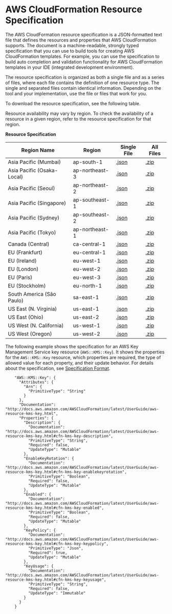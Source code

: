 # AWS CloudFormation Resource Specification<a name="cfn-resource-specification"></a>

The AWS CloudFormation resource specification is a JSON\-formatted text file that defines the resources and properties that AWS CloudFormation supports\. The document is a machine\-readable, strongly typed specification that you can use to build tools for creating AWS CloudFormation templates\. For example, you can use the specification to build auto completion and validation functionality for AWS CloudFormation templates in your IDE \(integrated development environment\)\.

The resource specification is organized as both a single file and as a series of files, where each file contains the definition of one resource type\. The single and separated files contain identical information\. Depending on the tool and your implementation, use the file or files that work for you\.

To download the resource specification, see the following table\.

Resource availability may vary by region\. To check the availability of a resource in a given region, refer to the resource specification for that region\.


**Resource Specification**

|  Region Name  |  Region  |  Single File  |  All Files  |
| --- | --- | --- | --- |
|  Asia Pacific \(Mumbai\)  |  ap\-south\-1  |  [\.json](https://d2senuesg1djtx.cloudfront.net/latest/gzip/CloudFormationResourceSpecification.json)  |  [\.zip](https://d2senuesg1djtx.cloudfront.net/latest/CloudFormationResourceSpecification.zip)  |
|  Asia Pacific \(Osaka\-Local\)  |  ap\-northeast\-3  |  [\.json](https://d2zq80gdmjim8k.cloudfront.net/latest/gzip/CloudFormationResourceSpecification.json)  |  [\.zip](https://d2zq80gdmjim8k.cloudfront.net/latest/CloudFormationResourceSpecification.zip)  |
|  Asia Pacific \(Seoul\)  |  ap\-northeast\-2  |  [\.json](https://d1ane3fvebulky.cloudfront.net/latest/gzip/CloudFormationResourceSpecification.json)  |  [\.zip](https://d1ane3fvebulky.cloudfront.net/latest/CloudFormationResourceSpecification.zip)  |
|  Asia Pacific \(Singapore\)  |  ap\-southeast\-1  |  [\.json](https://doigdx0kgq9el.cloudfront.net/latest/gzip/CloudFormationResourceSpecification.json)  |  [\.zip](https://doigdx0kgq9el.cloudfront.net/latest/CloudFormationResourceSpecification.zip)  |
|  Asia Pacific \(Sydney\)  |  ap\-southeast\-2  |  [\.json](https://d2stg8d246z9di.cloudfront.net/latest/gzip/CloudFormationResourceSpecification.json)  |  [\.zip](https://d2stg8d246z9di.cloudfront.net/latest/CloudFormationResourceSpecification.zip)  |
|  Asia Pacific \(Tokyo\)  |  ap\-northeast\-1  |  [\.json](https://d33vqc0rt9ld30.cloudfront.net/latest/gzip/CloudFormationResourceSpecification.json)  |  [\.zip](https://d33vqc0rt9ld30.cloudfront.net/latest/CloudFormationResourceSpecification.zip)  |
|  Canada \(Central\)  |  ca\-central\-1  |  [\.json](https://d2s8ygphhesbe7.cloudfront.net/latest/gzip/CloudFormationResourceSpecification.json)  |  [\.zip](https://d2s8ygphhesbe7.cloudfront.net/latest/CloudFormationResourceSpecification.zip)  |
|  EU \(Frankfurt\)  |  eu\-central\-1  |  [\.json](https://d1mta8qj7i28i2.cloudfront.net/latest/gzip/CloudFormationResourceSpecification.json)  |  [\.zip](https://d1mta8qj7i28i2.cloudfront.net/latest/CloudFormationResourceSpecification.zip)  |
|  EU \(Ireland\)  |  eu\-west\-1  |  [\.json](https://d3teyb21fexa9r.cloudfront.net/latest/gzip/CloudFormationResourceSpecification.json)  |  [\.zip](https://d3teyb21fexa9r.cloudfront.net/latest/CloudFormationResourceSpecification.zip)  |
|  EU \(London\)  |  eu\-west\-2  |  [\.json](https://d1742qcu2c1ncx.cloudfront.net/latest/gzip/CloudFormationResourceSpecification.json)  |  [\.zip](https://d1742qcu2c1ncx.cloudfront.net/latest/CloudFormationResourceSpecification.zip)  |
|  EU \(Paris\)  |  eu\-west\-3  |  [\.json](https://d2d0mfegowb3wk.cloudfront.net/latest/gzip/CloudFormationResourceSpecification.json)  |  [\.zip](https://d2d0mfegowb3wk.cloudfront.net/latest/CloudFormationResourceSpecification.zip)  |
|  EU \(Stockholm\)  |  eu\-north\-1  |  [\.json](https://diy8iv58sj6ba.cloudfront.net/latest/gzip/CloudFormationResourceSpecification.json)  |  [\.zip](https://diy8iv58sj6ba.cloudfront.net/latest/CloudFormationResourceSpecification.zip)  |
|  South America \(São Paulo\)  |  sa\-east\-1  |  [\.json](https://d3c9jyj3w509b0.cloudfront.net/latest/gzip/CloudFormationResourceSpecification.json)  |  [\.zip](https://d3c9jyj3w509b0.cloudfront.net/latest/CloudFormationResourceSpecification.zip)  |
|  US East \(N\. Virginia\)  |  us\-east\-1  |  [\.json](https://d1uauaxba7bl26.cloudfront.net/latest/gzip/CloudFormationResourceSpecification.json)  |  [\.zip](https://d1uauaxba7bl26.cloudfront.net/latest/CloudFormationResourceSpecification.zip)  |
|  US East \(Ohio\)  |  us\-east\-2  |  [\.json](https://dnwj8swjjbsbt.cloudfront.net/latest/gzip/CloudFormationResourceSpecification.json)  |  [\.zip](https://dnwj8swjjbsbt.cloudfront.net/latest/CloudFormationResourceSpecification.zip)  |
|  US West \(N\. California\)  |  us\-west\-1  |  [\.json](https://d68hl49wbnanq.cloudfront.net/latest/gzip/CloudFormationResourceSpecification.json)  |  [\.zip](https://d68hl49wbnanq.cloudfront.net/latest/CloudFormationResourceSpecification.zip)  |
|  US West \(Oregon\)  |  us\-west\-2  |  [\.json](https://d201a2mn26r7lk.cloudfront.net/latest/gzip/CloudFormationResourceSpecification.json)  |  [\.zip](https://d201a2mn26r7lk.cloudfront.net/latest/CloudFormationResourceSpecification.zip)  |

The following example shows the specification for an AWS Key Management Service key resource \(`AWS::KMS::Key`\)\. It shows the properties for the `AWS::KMS::Key` resource, which properties are required, the type of allowed value for each property, and their update behavior\. For details about the specification, see [Specification Format](cfn-resource-specification-format.md)\.

```
    "AWS::KMS::Key": {
      "Attributes": {
        "Arn": {
          "PrimitiveType": "String"
        }
      },
      "Documentation": "http://docs.aws.amazon.com/AWSCloudFormation/latest/UserGuide/aws-resource-kms-key.html",
      "Properties": {
        "Description": {
          "Documentation": "http://docs.aws.amazon.com/AWSCloudFormation/latest/UserGuide/aws-resource-kms-key.html#cfn-kms-key-description",
          "PrimitiveType": "String",
          "Required": false,
          "UpdateType": "Mutable"
        },
        "EnableKeyRotation": {
          "Documentation": "http://docs.aws.amazon.com/AWSCloudFormation/latest/UserGuide/aws-resource-kms-key.html#cfn-kms-key-enablekeyrotation",
          "PrimitiveType": "Boolean",
          "Required": false,
          "UpdateType": "Mutable"
        },
        "Enabled": {
          "Documentation": "http://docs.aws.amazon.com/AWSCloudFormation/latest/UserGuide/aws-resource-kms-key.html#cfn-kms-key-enabled",
          "PrimitiveType": "Boolean",
          "Required": false,
          "UpdateType": "Mutable"
        },
        "KeyPolicy": {
          "Documentation": "http://docs.aws.amazon.com/AWSCloudFormation/latest/UserGuide/aws-resource-kms-key.html#cfn-kms-key-keypolicy",
          "PrimitiveType": "Json",
          "Required": true,
          "UpdateType": "Mutable"
        },
        "KeyUsage": {
          "Documentation": "http://docs.aws.amazon.com/AWSCloudFormation/latest/UserGuide/aws-resource-kms-key.html#cfn-kms-key-keyusage",
          "PrimitiveType": "String",
          "Required": false,
          "UpdateType": "Immutable"
        }
      }
    }
```
